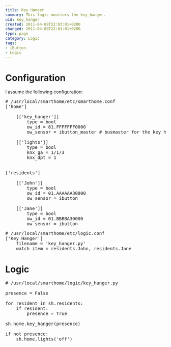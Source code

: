```yaml
---
title: Key Hanger
summary: This logic monitors the key_hanger.
uid: key_hanger
created: 2011-04-08T22:03:01+0200
changed: 2011-04-08T22:03:01+0200
type: page
category: Logic
tags:
- iButton
- Logic
---
```


Configuration
=============

I assume the following configuration:

<pre># /usr/local/smarthome/etc/smarthome.conf
['home']

    [['key_hanger']]
        type = bool
        ow_id = 81.FFFFFFF0000
        ow_sensor = ibutton_master # busmaster for the key hanger

    [['lights']]
        type = bool
        knx_ga = 1/1/3
        knx_dpt = 1


['residents']

    [['John']]
        type = bool
        ow_id = 01.AAAAAA30000
        ow_sensor = ibutton

    [['Jane']]
        type = bool
        ow_id = 01.BBBBA30000
        ow_sensor = ibutton
</pre>

<pre># /usr/local/smarthome/etc/logic.conf
['Key Hanger']
    filename = 'key_hanger.py'
    watch_item = residents.John, residents.Jane
</pre>

Logic
=====
<pre># /usr/local/smarthome/logic/key_hanger.py

presence = False

for resident in sh.residents:
    if resident:
        presence = True

sh.home.key_hanger(presence)

if not presence:
    sh.home.lights('off')
</pre>
